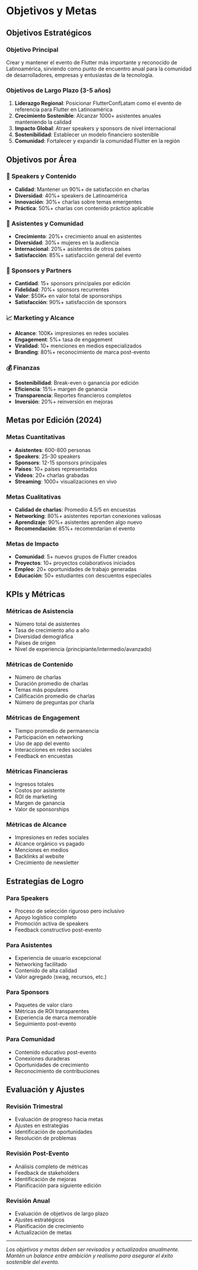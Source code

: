 # Objetivos y Metas

## Objetivos Estratégicos

### Objetivo Principal

Crear y mantener el evento de Flutter más importante y reconocido de Latinoamérica, sirviendo como punto de encuentro anual para la comunidad de desarrolladores, empresas y entusiastas de la tecnología.

### Objetivos de Largo Plazo (3-5 años)

1. **Liderazgo Regional**: Posicionar FlutterConfLatam como el evento de referencia para Flutter en Latinoamérica
2. **Crecimiento Sostenible**: Alcanzar 1000+ asistentes anuales manteniendo la calidad
3. **Impacto Global**: Atraer speakers y sponsors de nivel internacional
4. **Sostenibilidad**: Establecer un modelo financiero sostenible
5. **Comunidad**: Fortalecer y expandir la comunidad Flutter en la región

## Objetivos por Área

### 🎤 Speakers y Contenido

- **Calidad**: Mantener un 90%+ de satisfacción en charlas
- **Diversidad**: 40%+ speakers de Latinoamérica
- **Innovación**: 30%+ charlas sobre temas emergentes
- **Práctica**: 50%+ charlas con contenido práctico aplicable

### 👥 Asistentes y Comunidad

- **Crecimiento**: 20%+ crecimiento anual en asistentes
- **Diversidad**: 30%+ mujeres en la audiencia
- **Internacional**: 20%+ asistentes de otros países
- **Satisfacción**: 85%+ satisfacción general del evento

### 💼 Sponsors y Partners

- **Cantidad**: 15+ sponsors principales por edición
- **Fidelidad**: 70%+ sponsors recurrentes
- **Valor**: $50K+ en valor total de sponsorships
- **Satisfacción**: 90%+ satisfacción de sponsors

### 📈 Marketing y Alcance

- **Alcance**: 100K+ impresiones en redes sociales
- **Engagement**: 5%+ tasa de engagement
- **Viralidad**: 10+ menciones en medios especializados
- **Branding**: 80%+ reconocimiento de marca post-evento

### 💰 Finanzas

- **Sostenibilidad**: Break-even o ganancia por edición
- **Eficiencia**: 15%+ margen de ganancia
- **Transparencia**: Reportes financieros completos
- **Inversión**: 20%+ reinversión en mejoras

## Metas por Edición (2024)

### Metas Cuantitativas

- **Asistentes**: 600-800 personas
- **Speakers**: 25-30 speakers
- **Sponsors**: 12-15 sponsors principales
- **Países**: 10+ países representados
- **Videos**: 20+ charlas grabadas
- **Streaming**: 1000+ visualizaciones en vivo

### Metas Cualitativas

- **Calidad de charlas**: Promedio 4.5/5 en encuestas
- **Networking**: 80%+ asistentes reportan conexiones valiosas
- **Aprendizaje**: 90%+ asistentes aprenden algo nuevo
- **Recomendación**: 85%+ recomendarían el evento

### Metas de Impacto

- **Comunidad**: 5+ nuevos grupos de Flutter creados
- **Proyectos**: 10+ proyectos colaborativos iniciados
- **Empleo**: 20+ oportunidades de trabajo generadas
- **Educación**: 50+ estudiantes con descuentos especiales

## KPIs y Métricas

### Métricas de Asistencia

- Número total de asistentes
- Tasa de crecimiento año a año
- Diversidad demográfica
- Países de origen
- Nivel de experiencia (principiante/intermedio/avanzado)

### Métricas de Contenido

- Número de charlas
- Duración promedio de charlas
- Temas más populares
- Calificación promedio de charlas
- Número de preguntas por charla

### Métricas de Engagement

- Tiempo promedio de permanencia
- Participación en networking
- Uso de app del evento
- Interacciones en redes sociales
- Feedback en encuestas

### Métricas Financieras

- Ingresos totales
- Costos por asistente
- ROI de marketing
- Margen de ganancia
- Valor de sponsorships

### Métricas de Alcance

- Impresiones en redes sociales
- Alcance orgánico vs pagado
- Menciones en medios
- Backlinks al website
- Crecimiento de newsletter

## Estrategias de Logro

### Para Speakers

- Proceso de selección riguroso pero inclusivo
- Apoyo logístico completo
- Promoción activa de speakers
- Feedback constructivo post-evento

### Para Asistentes

- Experiencia de usuario excepcional
- Networking facilitado
- Contenido de alta calidad
- Valor agregado (swag, recursos, etc.)

### Para Sponsors

- Paquetes de valor claro
- Métricas de ROI transparentes
- Experiencia de marca memorable
- Seguimiento post-evento

### Para Comunidad

- Contenido educativo post-evento
- Conexiones duraderas
- Oportunidades de crecimiento
- Reconocimiento de contribuciones

## Evaluación y Ajustes

### Revisión Trimestral

- Evaluación de progreso hacia metas
- Ajustes en estrategias
- Identificación de oportunidades
- Resolución de problemas

### Revisión Post-Evento

- Análisis completo de métricas
- Feedback de stakeholders
- Identificación de mejoras
- Planificación para siguiente edición

### Revisión Anual

- Evaluación de objetivos de largo plazo
- Ajustes estratégicos
- Planificación de crecimiento
- Actualización de metas

---

_Los objetivos y metas deben ser revisados y actualizados anualmente. Mantén un balance entre ambición y realismo para asegurar el éxito sostenible del evento._
